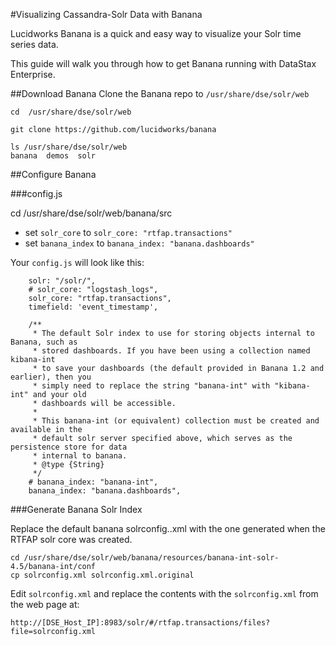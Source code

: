 #Visualizing Cassandra-Solr Data with Banana

Lucidworks Banana is a quick and easy way to visualize your Solr time series data.

This guide will walk you through how to get Banana running with DataStax Enterprise. 

##Download Banana
Clone the Banana repo to `/usr/share/dse/solr/web`
```
cd  /usr/share/dse/solr/web

git clone https://github.com/lucidworks/banana

ls /usr/share/dse/solr/web
banana  demos  solr
```

##Configure Banana

###config.js

cd  /usr/share/dse/solr/web/banana/src

* set `solr_core` to `solr_core: "rtfap.transactions"`
* set `banana_index` to `banana_index: "banana.dashboards"`

Your `config.js` will look like this:
```
    solr: "/solr/",
    # solr_core: "logstash_logs",
    solr_core: "rtfap.transactions",
    timefield: 'event_timestamp',

    /**
     * The default Solr index to use for storing objects internal to Banana, such as 
     * stored dashboards. If you have been using a collection named kibana-int 
     * to save your dashboards (the default provided in Banana 1.2 and earlier), then you
     * simply need to replace the string "banana-int" with "kibana-int" and your old 
     * dashboards will be accessible. 
     *
     * This banana-int (or equivalent) collection must be created and available in the 
     * default solr server specified above, which serves as the persistence store for data 
     * internal to banana.
     * @type {String}
     */
    # banana_index: "banana-int",
    banana_index: "banana.dashboards",
```

###Generate Banana Solr Index

Replace the default banana solrconfig..xml with the one generated when the RTFAP solr core was created.
```
cd /usr/share/dse/solr/web/banana/resources/banana-int-solr-4.5/banana-int/conf
cp solrconfig.xml solrconfig.xml.original
```

Edit `solrconfig.xml` and replace the contents with the `solrconfig.xml` from the web page at: 

`http://[DSE_Host_IP]:8983/solr/#/rtfap.transactions/files?file=solrconfig.xml`


